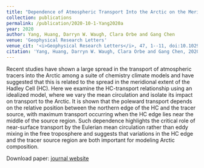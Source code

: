 ```yaml
---
title: "Dependence of Atmospheric Transport Into the Arctic on the Meridional Extent of the Hadley Cell"
collection: publications
permalink: /publication/2020-10-1-Yang2020a
year: 2020
author: Yang, Huang, Darryn W. Waugh, Clara Orbe and Gang Chen
venue: 'Geophysical Research Letters'
venue_cit: '<i>Geophysical Research Letters</i>, 47, 1--11, doi:10.1029/2020GL090133.'
citation: 'Yang, Huang, Darryn W. Waugh, Clara Orbe and Gang Chen, 2020: Dependence of Atmospheric Transport Into the Arctic on the Meridional Extent of the Hadley Cell, <i>Geophysical Research Letters</i>, 47, 1--11, doi:10.1029/2020GL090133.'
---
```

Recent studies have shown a large spread in the transport of atmospheric tracers into the Arctic among a suite of chemistry climate models and have suggested that this is related to the spread in the meridional extent of the Hadley Cell (HC). Here we examine the HC-transport relationship using an idealized model, where we vary the mean circulation and isolate its impact on transport to the Arctic. It is shown that the poleward transport depends on the relative position between the northern edge of the HC and the tracer source, with maximum transport occurring when the HC edge lies near the middle of the source region. Such dependence highlights the critical role of near-surface transport by the Eulerian mean circulation rather than eddy mixing in the free troposphere and suggests that variations in the HC edge and the tracer source region are both important for modeling Arctic composition.

Download paper: [journal website](https://onlinelibrary.wiley.com/doi/10.1029/2020GL090133)
